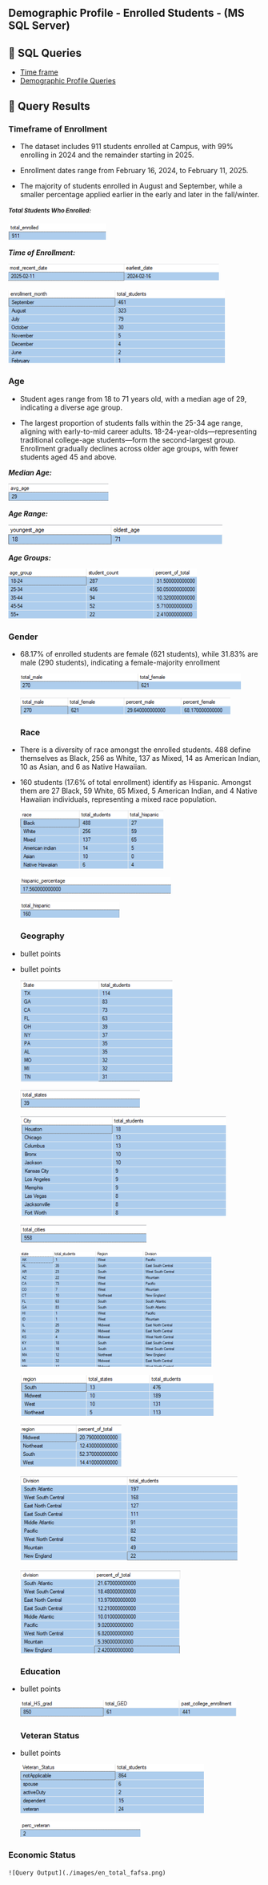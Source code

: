  

## Demographic Profile - Enrolled Students - (MS SQL Server)

## 🔹 SQL Queries 

- [Time frame](/SQL/enrolled_analysis.sql)
- [Demographic Profile Queries](/SQL/enrolled_demo_profile.sql)


## 🔹 Query Results  

 ### Timeframe of Enrollment 

- The dataset includes 911 students enrolled at Campus, with 99% enrolling in 2024 and the remainder starting in 2025.


- Enrollment dates range from February 16, 2024, to February 11, 2025.


- The majority of students enrolled in August and September, while a smaller percentage applied earlier in the early and later in the fall/winter.





 ***<sup>Total Students Who Enrolled:<sup>*** 

 ![Query Output](./images/enrolled_count.png)   


 ***Time of Enrollment:***

  ![Query Output](./images/en_dates_enroll.png)


  ![Query Output](./images/en_dates_month.png)


 



  ### Age

- Student ages range from 18 to 71 years old, with a median age of 29, indicating a diverse age group.

- The largest proportion of students falls within the 25-34 age range, aligning with early-to-mid career adults. 18-24-year-olds—representing traditional college-age students—form the second-largest group. Enrollment gradually declines across older age groups, with fewer students aged 45 and above.

 


 ***Median Age:*** 
  
  ![Query Output](./images/age_avg.png)


 ***Age Range:*** 


  ![Query Output](./images/age_young_old.png)


 ***Age Groups:*** 

  ![Query Output](./images/en_age_group_count.png)



  ### Gender

- 68.17% of enrolled students are female (621 students), while 31.83% are male (290 students), indicating a female-majority enrollment




    ![Query Output](./images/en_gender.png) 

    ![Query Output](./images/en_gender_perc.png)
     
 
  ### Race

- There is a diversity of race amongst the enrolled students. 488 define themselves as Black, 256 as White, 137 as Mixed, 14 as American Indian, 10 as Asian, and 6 as Native Hawaiian.

- 160 students (17.6% of total enrollment) identify as Hispanic. Amongst them are 27 Black, 59 White, 65 Mixed, 5 American Indian, and 4 Native Hawaiian individuals, representing a mixed race population.



    ![Query Output](./images/en_race_hispanic.png)



    ![Query Output](./images/en_hisp_percent.png)


    ![Query Output](./images/en_hispanic.png)



  ### Geography

- bullet points


- bullet points 



    ![Query Output](./images/en_states_students.png)



    ![Query Output](./images/en_sum_states.png)



    ![Query Output](./images/en_city_students.png)



    ![Query Output](./images/en_sum_cities.png)

    ![Query Output](./images/en_state_regions.png)

    ![Query Output](./images/en_region_students.png)

    ![Query Output](./images/en_region_perc.png)


    ![Query Output](./images/en_division_stud.png)

    ![Query Output](./images/en_division_perc.png)



  ### Education

- bullet points

    ![Query Output](./images/en_education_history.png)


  ### Veteran Status

- bullet points

    ![Query Output](./images/en_vet_status.png)


    ![Query Output](./images/en_perc_vet.png)


### Economic Status

    ![Query Output](./images/en_total_fafsa.png)










